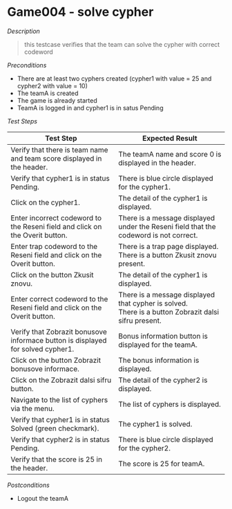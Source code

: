 # Game004 - solve cypher

*Description*
>this testcase verifies that the team can solve the cypher with correct codeword

*Preconditions*
* There are at least two cyphers created (cypher1 with value = 25 and cypher2 with value = 10)
* The teamA is created
* The game is already started
* TeamA is logged in and cypher1 is in satus Pending

*Test Steps*

|Test Step|Expected Result|
|---------|---------------|
|Verify that there is team name and team score displayed in the header.|The teamA name and score 0 is displayed in the header.|
|Verify that cypher1 is in status Pending.|There is blue circle displayed for the cypher1.|
|Click on the cypher1.|The detail of the cypher1 is displayed.|
|Enter incorrect codeword to the Reseni field and click on the Overit button.|There is a message displayed under the Reseni field that the codeword is not correct.|
|Enter trap codeword to the Reseni field and click on the Overit button.|There is a trap page displayed.<br>There is a button Zkusit znovu present.|
|Click on the button Zkusit znovu.|The detail of the cypher1 is displayed.|
|Enter correct codeword to the Reseni field and click on the Overit button.|There is a message displayed that cypher is solved.<br>There is a button Zobrazit dalsi sifru present.|
|Verify that Zobrazit bonusove informace button is displayed for solved cypher1.|Bonus information button is displayed for the teamA.|
|Click on the button Zobrazit bonusove informace.|The bonus information is displayed.|
|Click on the Zobrazit dalsi sifru button.|The detail of the cypher2 is displayed.|
|Navigate to the list of cyphers via the menu.|The list of cyphers is displayed.|
|Verify that cypher1 is in status Solved (green checkmark).|The cypher1 is solved.|
|Verify that cypher2 is in status Pending.|There is blue circle displayed for the cypher2.|
|Verify that the score is 25 in the header.|The score is 25 for teamA.|

*Postconditions*
* Logout the teamA